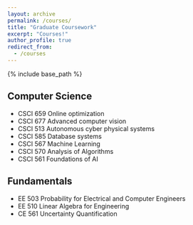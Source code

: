 ```yaml
---
layout: archive
permalink: /courses/
title: "Graduate Coursework"
excerpt: "Courses!"
author_profile: true
redirect_from: 
  - /courses
---
```

{% include base_path %}
<!-- Graduate Coursework:  -->

Computer Science
---
* CSCI 659 Online optimization
* CSCI 677 Advanced computer vision
* CSCI 513 Autonomous cyber physical systems
* CSCI 585 Database systems
* CSCI 567 Machine Learning
* CSCI 570 Analysis of Algorithms
* CSCI 561 Foundations of AI

Fundamentals
---
* EE 503  Probability for Electrical and Computer Engineers
* EE 510  Linear Algebra for Engineering
* CE  561 Uncertainty Quantification
